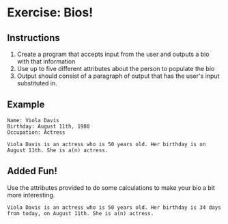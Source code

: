 # Exercise: Bios!

## Instructions
1. Create a program that accepts input from the user and outputs a bio with that information
2. Use up to five different attributes about the person to populate the bio
3. Output should consist of a paragraph of output that has the user's input substituted in.

## Example
```
Name: Viola Davis
Birthday: August 11th, 1980
Occupation: Actress
```

```
Viola Davis is an actress who is 50 years old. Her birthday is on August 11th. She is a(n) actress.
```

## Added Fun!
Use the attributes provided to do some calculations to make your bio a bit more interesting.
```
Viola Davis is an actress who is 50 years old. Her birthday is 34 days from today, on August 11th. She is a(n) actress.
```
